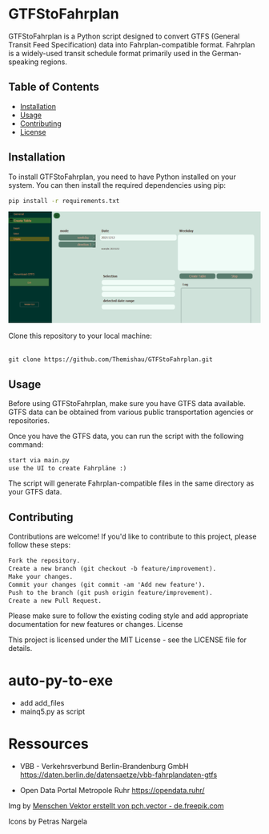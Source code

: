 # GTFStoFahrplan

GTFStoFahrplan is a Python script designed to convert GTFS (General Transit Feed Specification) data into Fahrplan-compatible format. Fahrplan is a widely-used transit schedule format primarily used in the German-speaking regions.

## Table of Contents

- [Installation](#installation)
- [Usage](#usage)
- [Contributing](#contributing)
- [License](#license)

## Installation

To install GTFStoFahrplan, you need to have Python installed on your system. You can then install the required dependencies using pip:

```bash
pip install -r requirements.txt
```

![Screenshot](gfts_example_gui.png)


Clone this repository to your local machine:

```

git clone https://github.com/Themishau/GTFStoFahrplan.git
```

## Usage

Before using GTFStoFahrplan, make sure you have GTFS data available. GTFS data can be obtained from various public transportation agencies or repositories.

Once you have the GTFS data, you can run the script with the following command:

```
start via main.py
use the UI to create Fahrpläne :)
```

The script will generate Fahrplan-compatible files in the same directory as your GTFS data.

## Contributing

Contributions are welcome! If you'd like to contribute to this project, please follow these steps:

    Fork the repository.
    Create a new branch (git checkout -b feature/improvement).
    Make your changes.
    Commit your changes (git commit -am 'Add new feature').
    Push to the branch (git push origin feature/improvement).
    Create a new Pull Request.

Please make sure to follow the existing coding style and add appropriate documentation for new features or changes.
License

This project is licensed under the MIT License - see the LICENSE file for details.
# auto-py-to-exe

- add add_files
- mainq5.py as script


# Ressources
- VBB - Verkehrsverbund Berlin-Brandenburg GmbH
https://daten.berlin.de/datensaetze/vbb-fahrplandaten-gtfs

- Open Data Portal Metropole Ruhr
https://opendata.ruhr/


Img by <a href="https://de.freepik.com/vektoren/menschen">Menschen Vektor erstellt von pch.vector - de.freepik.com</a>

Icons by Petras Nargela
